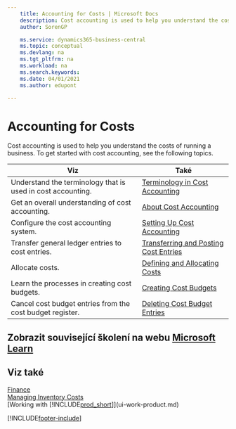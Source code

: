 ```yaml
---
    title: Accounting for Costs | Microsoft Docs
    description: Cost accounting is used to help you understand the costs of running a business. To get started with cost accounting, see the following topics.
    author: SorenGP

    ms.service: dynamics365-business-central
    ms.topic: conceptual
    ms.devlang: na
    ms.tgt_pltfrm: na
    ms.workload: na
    ms.search.keywords:
    ms.date: 04/01/2021
    ms.author: edupont

---
```

# Accounting for Costs
Cost accounting is used to help you understand the costs of running a business. To get started with cost accounting, see the following topics.

| Viz | Také |
|--------|---------|  
| Understand the terminology that is used in cost accounting. | [Terminology in Cost Accounting](finance-terminology-in-cost-accounting.md) |
| Get an overall understanding of cost accounting. | [About Cost Accounting](finance-about-cost-accounting.md) |
| Configure the cost accounting system. | [Setting Up Cost Accounting](finance-set-up-cost-accounting.md) |
| Transfer general ledger entries to cost entries. | [Transferring and Posting Cost Entries](finance-transfer-and-post-cost-entries.md) |
| Allocate costs. | [Defining and Allocating Costs](finance-define-and-allocate-costs.md) |
| Learn the processes in creating cost budgets. | [Creating Cost Budgets](finance-create-cost-budgets.md) |
| Cancel cost budget entries from the cost budget register. | [Deleting Cost Budget Entries](finance-how-to-delete-cost-budget-entries.md) |

## Zobrazit související školení na webu [Microsoft Learn](/learn/paths/use-cost-accounting-dynamics-365-business-central/)

## Viz také
[Finance](finance.md)  
[Managing Inventory Costs](finance-manage-inventory-costs.md)  
[Working with [!INCLUDE[prod_short](includes/prod_short.md)]](ui-work-product.md)


[!INCLUDE[footer-include](includes/footer-banner.md)]